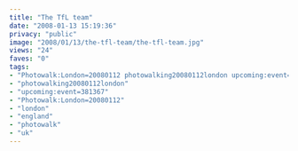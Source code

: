 ```yaml
---
title: "The TfL team"
date: "2008-01-13 15:19:36"
privacy: "public"
image: "2008/01/13/the-tfl-team/the-tfl-team.jpg"
views: "24"
faves: "0"
tags:
- "Photowalk:London=20080112 photowalking20080112london upcoming:event=381367 london england uk Photowalk:London=20080112"
- "photowalking20080112london"
- "upcoming:event=381367"
- "Photowalk:London=20080112"
- "london"
- "england"
- "photowalk"
- "uk"
---
```

<a href="/photos/2008/01/16/the-tfl-team"></a>
